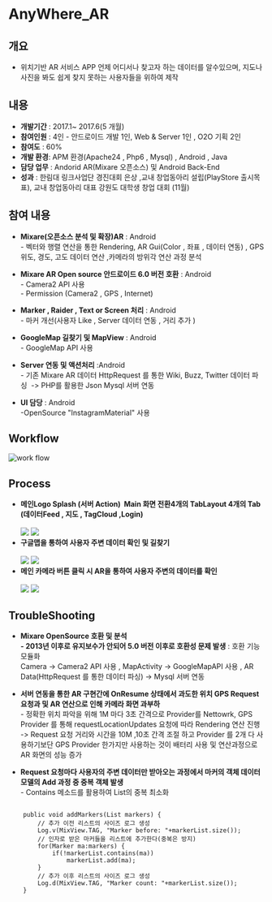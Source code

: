 # AnyWhere_AR

 ## 개요
 
 * 위치기반 AR 서비스 APP 언제 어디서나  찾고자 하는  데이터를  알수있으며, 지도나 사진을 봐도 쉽게 찾지 못하는 사용자들을 위하여 제작
 ## 내용

 * **개발기간** : 2017.1~ 2017.6(5 개월)
 * **참여인원** : 4인 - 안드로이드 개발 1인, Web & Server 1인 , O2O 기획 2인 
 * **참여도** : 60% 
 * **개발 환경**: APM 환경(Apache24 , Php6 , Mysql) , Android , Java 
 * **담당 업무** : Andorid AR(Mixare 오픈소스) 및 Android Back-End 
 * **성과** : 한림대 링크사업단 경진대회 은상 ,교내 창업동아리 설립(PlayStore 출시목표), 교내 창업동아리 대표 강원도 대학생 창업 대회 (11월)
 
 ## 참여 내용
 * **Mixare(오픈소스 분석 및 확장)AR** : Android<br>-  벡터와 행렬 연산을 통한 Rendering, AR Gui(Color , 좌표 , 데이터 연동) , GPS 위도, 경도, 고도 데이터 연산 ,카메라의 방위각 연산 과정 분석   
  
 * **Mixare AR Open source 안드로이드 6.0 버전 호환** : Android<br>- Camera2 API 사용<br>- Permission (Camera2 , GPS , Internet) 
 
 * **Marker , Raider , Text or Screen 처리** : Android<br>- 마커 개선(사용자 Like , Server 데이터 연동 , 거리 추가 )
  
 * **GoogleMap 길찾기 및 MapView** : Android<br>- GoogleMap API 사용
  
 * **Server 연동 및 액션처리** :Android<br>- 기존 Mixare AR 데이터 HttpRequest 를 통한 Wiki, Buzz, Twitter 데이터 파싱  -> PHP를 활용한 Json  Mysql 서버 연동
   
 * **UI 담당** : Android<br>-OpenSource "InstagramMaterial" 사용


 ## Workflow 
 ![work flow](https://github.com/HoYoungYoon/AnyWhere_AR/blob/master/img/flow.PNG "Work Flow")
 
  
 ## Process
* **메인Logo Splash (서버 Action)  Main 화면 전환4개의 TabLayout 4개의 Tab (데이터Feed , 지도 , TagCloud ,Login)** <br><br>
![](https://github.com/HoYoungYoon/AnyWhere_AR/blob/master/img/Main.PNG)
![](https://github.com/HoYoungYoon/AnyWhere_AR/blob/master/img/Tab.png)<br>
* **구글맵을 통하여 사용자 주변 데이터 확인 및 길찾기** <br><br>
![](https://github.com/HoYoungYoon/AnyWhere_AR/blob/master/img/Map.png)
![](https://github.com/HoYoungYoon/AnyWhere_AR/blob/master/img/Map_load.png)<br>
* **메인 카메라 버튼 클릭 시 AR을 통하여 사용자 주변의 데이터를 확인** <br><br>
![](https://github.com/HoYoungYoon/AnyWhere_AR/blob/master/img/Ar1.png)
![](https://github.com/HoYoungYoon/AnyWhere_AR/blob/master/img/Ar2.png)

 ## TroubleShooting
 
 * **Mixare OpenSource 호환 및 분석<br>- 2013년 이후로 유지보수가 안되어 5.0 버전 이후로 호환성 문제 발생** : 호환 기능 모듈화<br>Camera -> Camera2 API 사용  , MapActivity -> GoogleMapAPI 사용 , AR Data(HttpRequest 를 통한 데이터 파싱) -> Mysql 서버 연동 
 
 
 * **서버 연동을 통한 AR 구현간에 OnResume 상태에서 과도한 위치 GPS Request 요청과  및 AR 연산으로 인해 카메라 화면 과부하** <br>-
 정확한 위치 파악을 위해 1M 마다 3초 간격으로 Provider를 Nettowrk, GPS Provider 를 통해 requestLocationUpdates 요청에 따라 Rendering 연산 진행 ->  Request 요청 거리와 시간을 10M ,10초 간격 조절 하고 Provider 를 2개 다 사용하기보단 GPS Provider 한가지만 사용하는 것이 배터리 사용 및 연산과정으로 AR 화면의 성능 증가  
 
 * **Request 요청마다 사용자의 주변 데이터만 받아오는 과정에서 마커의 객체 데이터 모델의 Add 과정 중 중복 객체 발생** <br>- 
 Contains 메소드를 활용하여 List의 중복 최소화
 <pre><code>
	public void addMarkers(List<Marker> markers) {
		// 추가 이전 리스트의 사이즈 로그 생성 
		Log.v(MixView.TAG, "Marker before: "+markerList.size());
		// 인자로 받은 마커들을 리스트에 추가한다(중복은 방지)
		for(Marker ma:markers) {
			if(!markerList.contains(ma))
				markerList.add(ma);
		}
		// 추가 이후 리스트의 사이즈 로그 생성
		Log.d(MixView.TAG, "Marker count: "+markerList.size());
	}
 </code> </pre>
  
 
    
 
 
